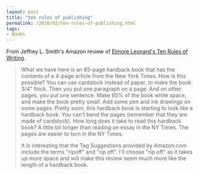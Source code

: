 ```yaml
---
layout: post
title: "ten rules of publishing"
permalink: /2010/02/ten-rules-of-publishing.html
tags: 
- Books
---
```


From Jeffrey L. Smith's Amazon review of [Elmore Leonard's Ten Rules of Writing](http://www.amazon.com/Elmore-Leonards-10-Rules-Writing/dp/0061451487/ref=sr_1_1).

> What we have here is an 85-page hardback book that has the contents of a 4-page article from the New York Times. How is this possible? You can use cardstock instead of paper, to make the book 3/4" thick. Then you put one paragraph on a page. And on other pages, you put one sentence. Make 85% of the book white space, and make the book pretty small. Add some pen and ink drawings on some pages. Pretty soon, this hardback book is starting to look like a hardback book. You can't bend the pages (remember that they are made of cardstock). How long does it take to read this hardback book? A little bit longer than reading an essay in the NY Times. The pages are easier to turn in the NY Times.
> 
> It is interesting that the Tag Suggestions provided by Amazon.com include the terms "ripoff" and "rip off". I'll choose "rip off" as it takes up more space and will make this review seem much more like the length of a hardback book.
